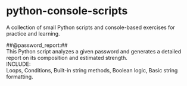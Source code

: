 # python-console-scripts
A collection of small Python scripts and console-based exercises for practice and learning.

##@password_report:##  
This Python script analyzes a given password and generates a detailed report on its composition and estimated strength.  
INCLUDE:  
      Loops,
      Conditions,
      Built-in string methods,
      Boolean logic,
      Basic string formatting.
